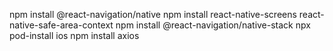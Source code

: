 npm install @react-navigation/native
npm install react-native-screens react-native-safe-area-context
npm install @react-navigation/native-stack
npx pod-install ios
npm install axios 